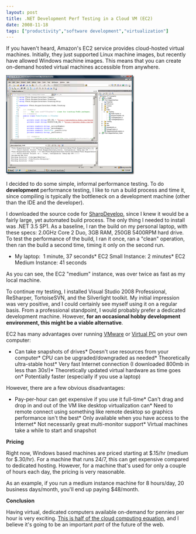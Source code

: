 ```yaml
---
layout: post
title: .NET Development Perf Testing in a Cloud VM (EC2)
date: 2008-11-18
tags: ["productivity","software development","virtualization"]
---
```


If you haven't heard, Amazon's EC2 service provides cloud-hosted virtual machines. Initially, they just supported Linux machine images, but recently have allowed Windows machine images. This means that you can create on-demand hosted virtual machines accessible from anywhere.

![image](image3.png) 

I decided to do some simple, informal performance testing. To do **development** performance testing, I like to run a build process and time it, since compiling is typically the bottleneck on a development machine (other than the IDE and the developer).

I downloaded the source code for [SharpDevelop](http://www.icsharpcode.net/OpenSource/SD/), since I knew it would be a fairly large, yet automated build process. The only thing I needed to install was .NET 3.5 SP1\. As a baseline, I ran the build on my personal laptop, with these specs: 2.0GHz Core 2 Duo, 3GB RAM, 250GB 5400RPM hard drive. To test the performance of the build, I ran it once, ran a "clean" operation, then ran the build a second time, timing it only on the second run.

*   My laptop:&nbsp; 1 minute, 37 seconds*   EC2 Small Instance: 2 minutes*   EC2 Medium Instance: 41 seconds 

As you can see, the EC2 "medium" instance, was over twice as fast as my local machine.

To continue my testing, I installed Visual Studio 2008 Professional, ReSharper, TortoiseSVN, and the Silverlight toolkit. My initial impression was very positive, and I could certainly see myself using it on a regular basis. From a professional standpoint, I would probably prefer a dedicated development machine. However, **for an occasional hobby development environment, this might be a viable alternative**.

EC2 has many advantages over running [VMware](http://www.vmware.com) or [Virtual PC](http://en.wikipedia.org/wiki/Microsoft_Virtual_PC) on your own computer:

*   Can take snapshots of drives*   Doesn't use resources from your computer*   CPU can be upgraded/downgraded as needed*   Theoretically ultra-stable host*   Very fast Internet connection (I downloaded 800mb in less than 30s!)*   Theoretically updated virtual hardware as time goes on*   Potentially faster (especially if you use a laptop) 

However, there are a few obvious disadvantages:

*   Pay-per-hour can get expensive if you use it full-time*   Can't drag and drop in and out of the VM like desktop virtualization can*   Need to remote connect using something like remote desktop so graphics performance isn't the best*   Only available when you have access to the Internet*   Not necessarily great multi-monitor support*   Virtual machines take a while to start and snapshot 

**Pricing**

Right now, Windows based machines are priced starting at $.15/hr (medium for $.30/hr). For a machine that runs 24/7, this can get expensive compared to dedicated hosting. However, for a machine that's used for only a couple of hours each day, the pricing is very reasonable.

As an example, if you run a medium instance machine for 8 hours/day, 20 business days/month, you'll end up paying $48/month.

**Conclusion**

Having virtual, dedicated computers available on-demand for pennies per hour is very exciting. [This is half of the cloud computing equation](http://www.ytechie.com/2008/11/cloud-computing-and-azure-right-for-your-site.html), and I believe it's going to be an important _part_ of the future of the web.